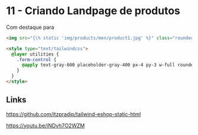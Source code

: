 # 11 - Criando Landpage de produtos

Com destaque para

```html
<img src="{\% static 'img/products/men/product1.jpg' %}" class="rounded-tl-lg rounded-tr-lg" />
```

```html
<style type="text/tailwindcss">
  @layer utilities {
    .form-control {
      @apply text-gray-600 placeholder-gray-400 px-4 py-3 w-full rounded-lg focus:outline-none mb-4
    }
  }
</style>
```

## Links

https://github.com/itzpradip/tailwind-eshop-static-html

https://youtu.be/iNDvh7O2WZM
